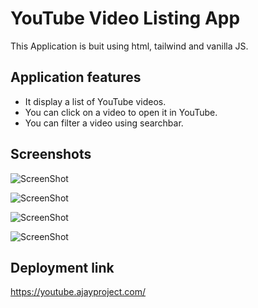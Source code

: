 # YouTube Video Listing App

This Application is buit using html, tailwind and vanilla JS.

## Application features

- It display a list of YouTube videos.
- You can click on a video to open it in YouTube.
- You can filter a video using searchbar.

## Screenshots

![ScreenShot](https://i.postimg.cc/HLwZ3ZmS/Screenshot-2025-03-17-at-4-27-56-PM.png)

![ScreenShot](https://i.postimg.cc/5yRnjD5t/Screenshot-2025-03-17-at-4-28-10-PM.png)

![ScreenShot](https://i.postimg.cc/B6NhfjXH/Screenshot-2025-03-17-at-4-28-22-PM.png)

![ScreenShot](https://i.postimg.cc/SRsgSmM5/Screenshot-2025-03-17-at-4-28-50-PM.png)

## Deployment link

https://youtube.ajayproject.com/
